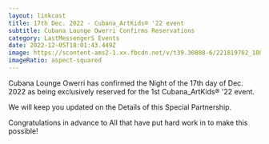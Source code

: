 ```yaml
---
layout: linkcast
title: 17th Dec. 2022 - Cubana_ArtKids® '22 event
subtitle: Cubana Lounge Owerri Confirms Reservations
category: LastMessengerS Events
date: 2022-12-05T18:01:43.449Z
image: https://scontent-ams2-1.xx.fbcdn.net/v/t39.30808-6/221819762_180297677415639_7514027694287446713_n.jpg?_nc_cat=106&ccb=1-7&_nc_sid=09cbfe&_nc_ohc=HbhL22YYo5YAX9lME9r&_nc_ht=scontent-ams2-1.xx&oh=00_AfBTkrSfWIOQMocjRSTbrqTRJQVELLpt4zMqdNLKa-S33w&oe=63CBB881
imageRatio: aspect-squared
---
```

Cubana Lounge Owerri has confirmed the Night of the 17th day of Dec. 2022 as being exclusively reserved for the 1st Cubana_ArtKids® '22 event.

We will keep you updated on the Details of this Special Partnership.

Congratulations in advance to All that have put hard work in to make this possible!